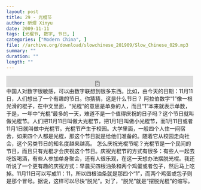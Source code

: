 ```yaml
---
layout: post
title: 29 - 光棍节
author: 昕煜 Xinyu
date: 2009-11-11
tags: [光棍节, 数字, 节日, ]
categories: ["Modern China", ]
file: //archive.org/download/slowchinese_201909/Slow_Chinese_029.mp3
summary: ""
duration: ""
length: ""
---
```


<iframe src="https://archive.org/embed/slowchinese_201909/Slow_Chinese_029.mp3" width="500" height="30" frameborder="0" webkitallowfullscreen="true" mozallowfullscreen="true" allowfullscreen></iframe>
中国人对数字很敏感，可以由数字联想到很多东西。比如，由今天的日期：11月11日，人们想出了一个有趣的节日。你猜猜，这是什么节日？
阿拉伯数字“1”像一根光滑的棍子，在中文里面，“光棍”的意思是单身的人，而且“1”本来就表示单数，于是，一年中“光棍”最多的一天，难道不是一个值得庆祝的日子吗？这个节日就叫做光棍节。人们把11月11日叫做大光棍节，把1月1日叫做小光棍节，而1月11日或者11月1日就叫做中光棍节。光棍节产生于校园。大学里面，一般四个人住一间宿舍，如果四个人都是光棍，那这个节日就是给他们准备的。随着它从校园走向社会，这个另类节日的知名度越来越高。
怎么庆祝光棍节呢？光棍节是一个民间的节日，而且只有光棍才会庆祝这个节日。庆祝光棍节的方式有很多：有些人一起去吃饭喝酒，有些人参加单身聚会，还有人很乐观，在这一天想办法摆脱光棍。我还听说了一个更有趣的庆祝方式：早晨买四根油条和两个鸡蛋或者包子，然后马上吃掉。11月11日可以写成11：11，所以四根油条就是那四个“1”，而两个鸡蛋或包子则是那个冒号。据说，这样可以尽快“脱光”。对了，“脱光”就是“摆脱光棍”的缩写。
 
